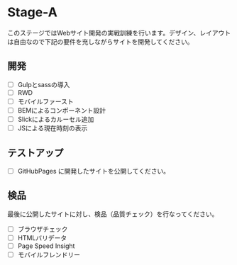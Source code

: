 # Stage-A

このステージではWebサイト開発の実戦訓練を行います。デザイン、レイアウトは自由なので下記の要件を充しながらサイトを開発してください。

## 開発

- [ ] Gulpとsassの導入
- [ ] RWD
- [ ] モバイルファースト
- [ ] BEMによるコンポーネント設計
- [ ] Slickによるカルーセル追加
- [ ] JSによる現在時刻の表示

## テストアップ

- [ ] GitHubPages に開発したサイトを公開してください。

## 検品

最後に公開したサイトに対し、検品（品質チェック）を行なってください。

- [ ] ブラウザチェック
- [ ] HTMLバリデータ
- [ ] Page Speed Insight
- [ ] モバイルフレンドリー
